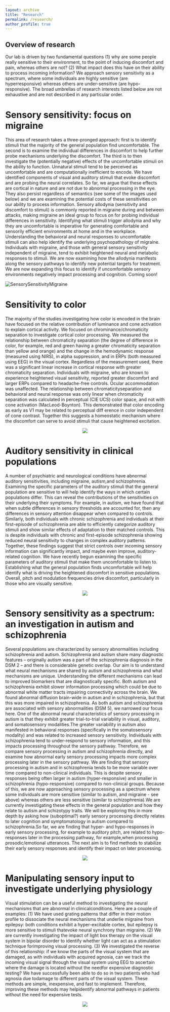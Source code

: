 ```yaml
---
layout: archive
title: "Research"
permalink: /research/
author_profile: true
---
```


Overview of research
----
Our lab is driven by two fundamental questions (1) why are some people really sensitive to their environment, to the point of inducing discomfort and pain, whereas others are not? (2) What impact does this have on their ability to process incoming information? We approach sensory sensitivity as a spectrum, where some individuals are highly sensitive (are hyperresponsive) whereas others are under-sensitive (are hypo-responsive). The broad umbrellas of research interests listed below are not exhaustive and are not described in any particular order.

Sensory sensitivity: focus on migraine
====
This area of research takes a three-pronged approach: first is to identify stimuli that the majority of the general population find uncomfortable. The second is to examine the individual differences in discomfort to help further probe mechanisms underlying the discomfort. The third is to then investigate the (potentially negative) effects of the uncomfortable stimuli on the ability to function. 
Unnatural stimuli tend to be perceived as uncomfortable and are computationally inefficient to encode. We have identified components of visual and auditory stimuli that evoke discomfort and are probing the neural correlates. So far, we argue that these effects are cortical in nature and are not due to abnormal processing in the eye. They also persist regardless of semantics (see some of the images used below) and we are examining the potential costs of these sensitivities on our ability to process information.
 Sensory allodynia (sensitivity and discomfort to stimuli) is commonly reported in migraine during and between attacks, making migraine an ideal group to focus on for probing individual differences in sensitivity. Identifying what stimuli trigger allodynia and why they are uncomfortable is imperative for generating comfortable and sensorily efficient environments at home and in the workplace. Understanding the behavioral and neural responses to uncomfortable stimuli can also help identify the underlying psychopathology of migraine. Individuals with migraine, and those with general sensory sensitivity independent of migraine, tend to exhibit heightened neural and metabolic responses to stimuli. We are now examining how the allodynia manifests along the sensory pathways to identify new potential targets for treatment. 
We are now expanding this focus to identify if uncomfortable sensory environments negatively impact processing and cognition. Coming soon!

![SensorySensitivityMigraine](../images/SensorySensitivityMigraine.jpg)

Sensitivity to color
=
The majority of the studies investigating how color is encoded in the brain have focused on the relative contribution of luminance and cone activation to explain cortical activity. We focused on chrominance/chromaticity separation to investigate cortical color processing. We measured the relationship between chromaticity separation (the degree of difference in color, for example, red and green having a greater chromaticity separation than yellow and orange) and the change in the hemodynamic response (measured using NIRS), in alpha suppression, and in ERPs (both measured using EEG) in the visual cortex. Regardless of the measurement used, there was a significant linear increase in cortical response with greater chromaticity separation. Individuals with migraine, who are known to experience heightened visual sensitivity, reported greater discomfort and larger ERPs compared to headache-free controls. Ocular accommodation was unaffected. The relationship between chromaticityseparation and behavioral and neural response was only linear when chromaticity separation was calculated in perceptual (CIE UCS) color space, and not with cone activation (MacLeod-Boynton). This demonstrated that color encoding as early as V1 may be related to perceptual diff erence in color independent of cone contrast. Together this suggests a homeostatic mechanism where the discomfort can serve to avoid stimuli that cause heightened excitation.

<p align="center">
  <img src="../images/SensitivityToColour.jpg" />
</p>

Auditory sensitivity in clinical populations
=
A number of psychiatric and neurological conditions have abnormal auditory sensitivities, including migraine, autism,and schizophrenia. Examining the specific parameters of the auditory stimuli that the general population are sensitive to will help identify the ways in which certain populations differ. This can reveal the contributions of the sensitivities on their underlying their symptoms. For example, in autism, we have found that when subtle differences in sensory thresholds are accounted for, then any differences in sensory attention disappear when compared to controls. Similarly, both individuals with chronic schizophrenia and individuals at their first-episode of schizophrenia are able to efficiently categorize auditory stimuli and show similar effects of adaptation to their matched controls. This is despite individuals with chronic and first-episode schizophrenia showing reduced neural sensitivity to changes in complex auditory patterns. Together, these findings suggest that strict controls over incoming sensory information can significantly impact, and maybe even improve, auditory-related cognition.
We have recently begun examining the specific parameters of auditory stimuli that make them uncomfortable to listen to. Establishing what the general population finds uncomfortable will help identify what is driving the heightened discomfort in sensitive populations. Overall, pitch and modulation frequencies drive discomfort, particularly in those who are visually sensitive.

<p align="center">
  <img src="../images/AuditorySensitivity.jpg" />
</p>

Sensory sensitivity as a spectrum: an investigation in autism and schizophrenia
=
Several populations are characterized by sensory abnormalities including schizophrenia and autism. Schizophrenia and autism share many diagnostic features – originally autism was a part of the schizophrenia diagnosis in the DSM 2 – and there is considerable genetic overlap. Our aim is to understand what neural mechanisms are shared by autism and schizophrenia and what mechanisms are unique. Understanding the different mechanisms can lead to improved biomarkers that are diagnostically specific.
Both autism and schizophrenia exhibit slower information processing which could be due to abnormal white matter tracts impairing connectivity across the brain. We found abnormal diffusion brain-wide in autism and in schizophrenia, but that this was more impaired in schizophrenia.
As both autism and schizophrenia are associated with sensory abnormalities (DSM 5), we narrowed our focus here. One of the abnormal neural characteristics of sensory processing in autism is that they exhibit greater trial-to-trial variability in visual, auditory, and somatosensory modalities.The greater variability in autism also manifested in behavioral responses (specifically in the somatosensory modality) and was related to increased sensory sensitivity.
Individuals with schizophrenia tend to under-respond to sensory information, and this impacts processing throughout the sensory pathway. Therefore, we compare sensory processing in autism and schizophrenia directly, and examine how abnormal early sensory processing impacts more complex processing later in the sensory pathway.
We are finding that sensory processing in autism and in schizophrenia tends to be more variable over time compared to non-clinical individuals. This is despite sensory responses being often larger in autism (hyper-responsive) and smaller in schizophrenia (hypo-responsive) compared to non-clinical groups. Because of this, we are now approaching sensory processing as a spectrum where some individuals are more sensitive (similar to autism, and migraine - see above) whereas others are less sensitive (similar to schizophrenia).We are currently investigating these effects in the general population and how they relate to autism and schizotypy traits.
We will be exploring this in more depth by asking how (suboptimal?) early sensory processing directly relates to later cognition and symptomatology in autism compared to schizophrenia.So far, we are finding that hyper- and hypo-responses in early sensory processing, for example to auditory pitch, are related to hypo-responses later in the processing pathway, for example,when processing prosodic/emotional utterances. 
The next aim is to find methods to stabilize their early sensory responses and identify their impact on later processing.

<p align="center">
  <img src="../images/Spectrum.jpg" />
</p>

Manipulating sensory input to investigate underlying physiology
=
Visual stimulation can be a useful method to investigating the neural mechanisms that are abnormal in clinicalconditions. Here are a couple of examples: 
(1) We have used grating patterns that differ in their motion profile to dissociate the neural mechanisms that underlie migraine from epilepsy: both conditions exhibit a hyper-excitable cortex, but epilepsy is more sensitive to stimuli thatevoke neural synchrony than migraine.
(2) We are currently investigating the impact of light box therapy on the visual system in bipolar disorder to identify whether light can act as a stimulation technique forimproving visual processing.
(3) We investigated the reverse of this relationship: if we know the parts of the visual system that are damaged, as with individuals with acquired agnosia, can we track the incoming visual signal through the visual system using EEG to ascertain where the damage is located without the needfor expensive diagnostic testing? We have successfully been able to do so in two patients who had agnosia due todamage to different parts of the visual system.
These methods are simple, inexpensive, and fast to implement. Therefore, improving these methods may helpidentify abnormal pathways in patients without the need for expensive tests.

<p align="center">
  <img src="../images/Agnosia.jpg" />
</p>
